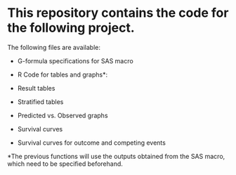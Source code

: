  # This repository contains the code for the following project.
 
 The following files are available:
 
 * G-formula specifications for SAS macro
 
 * R Code for tables and graphs*: 
 
  - Result tables
 
  - Stratified tables
 
  - Predicted vs. Observed graphs
 
  - Survival curves
 
  - Survival curves for outcome and competing events
   
  *The previous functions will use the outputs obtained from the SAS macro, which need to be specified beforehand.